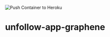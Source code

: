 ![Push Container to Heroku](https://github.com/Cassianokunsch/unfollow-app-graphene/workflows/Push%20Container%20to%20Heroku/badge.svg?branch=master)
# unfollow-app-graphene
